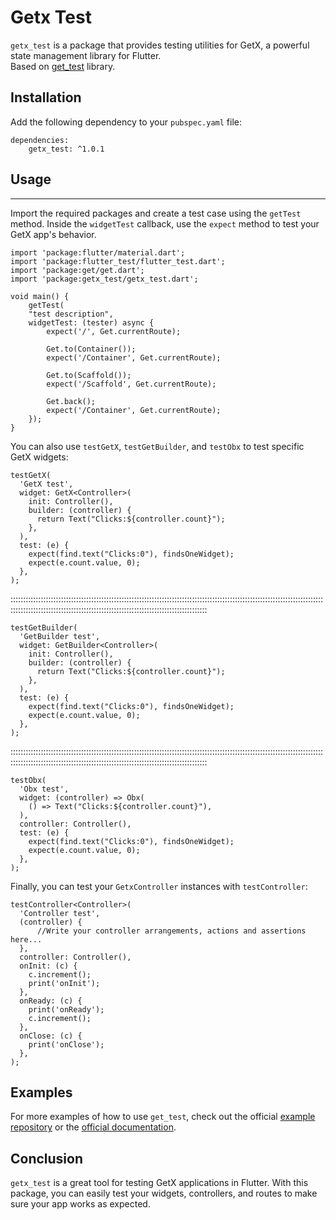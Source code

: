 # Getx Test

`getx_test` is a package that provides testing utilities for GetX, a powerful state management library for Flutter.  
Based on [get_test](https://pub.dev/packages/get_test) library.

## Installation

Add the following dependency to your `pubspec.yaml` file:



    dependencies:  
	    getx_test: ^1.0.1


## Usage
-----  

Import the required packages and create a test case using the `getTest` method. Inside the `widgetTest` callback, use the `expect` method to test your GetX app's behavior.


    import 'package:flutter/material.dart';  
    import 'package:flutter_test/flutter_test.dart';  
    import 'package:get/get.dart';  
    import 'package:getx_test/getx_test.dart';  
      
    void main() {  
	    getTest(  
	    "test description",  
	    widgetTest: (tester) async {  
		    expect('/', Get.currentRoute);  
		    
		    Get.to(Container()); 
		    expect('/Container', Get.currentRoute);  
		    
		    Get.to(Scaffold()); 
		    expect('/Scaffold', Get.currentRoute);  
		    
		    Get.back();  
		    expect('/Container', Get.currentRoute); 
		});  
    }


You can also use `testGetX`, `testGetBuilder`, and `testObx` to test specific GetX widgets:



    testGetX(  
      'GetX test',  
      widget: GetX<Controller>(  
        init: Controller(),  
        builder: (controller) {  
          return Text("Clicks:${controller.count}");  
        },  
      ),  
      test: (e) {  
        expect(find.text("Clicks:0"), findsOneWidget);  
        expect(e.count.value, 0);  
      },  
    );

::::::::::::::::::::::::::::::::::::::::::::::::::::::::::::::::::::::::::::::::::::::::::::::::::::::::::::::::::::::::::::::::::::::::::::::::::::::::::::::::::::::::::::::::::::::::::::::::::::::::::

    testGetBuilder(  
      'GetBuilder test',  
      widget: GetBuilder<Controller>(  
        init: Controller(),  
        builder: (controller) {  
          return Text("Clicks:${controller.count}");  
        },  
      ),  
      test: (e) {  
        expect(find.text("Clicks:0"), findsOneWidget);  
        expect(e.count.value, 0);  
      },  
    );

::::::::::::::::::::::::::::::::::::::::::::::::::::::::::::::::::::::::::::::::::::::::::::::::::::::::::::::::::::::::::::::::::::::::::::::::::::::::::::::::::::::::::::::::::::::::::::::::::::::::::

    testObx(  
      'Obx test',  
      widget: (controller) => Obx(  
        () => Text("Clicks:${controller.count}"),  
      ),  
      controller: Controller(),  
      test: (e) {  
        expect(find.text("Clicks:0"), findsOneWidget);  
        expect(e.count.value, 0);  
      },  
    ); 


Finally, you can test your `GetxController` instances with `testController`:



    testController<Controller>(  
      'Controller test',  
      (controller) {
		  //Write your controller arrangements, actions and assertions here...
	  },  
      controller: Controller(),  
      onInit: (c) {  
        c.increment();  
        print('onInit');  
      },  
      onReady: (c) {  
        print('onReady');  
        c.increment();  
      },  
      onClose: (c) {  
        print('onClose');  
      },  
    );


Examples
--------  

For more examples of how to use `get_test`, check out the official [example repository](https://github.com/cyenite/getx_test/example/lib/main.dart) or the [official documentation](https://pub.dev/packages/getx_test).

Conclusion
----------  

`getx_test` is a great tool for testing GetX applications in Flutter. With this package, you can easily test your widgets, controllers, and routes to make sure your app works as expected.
